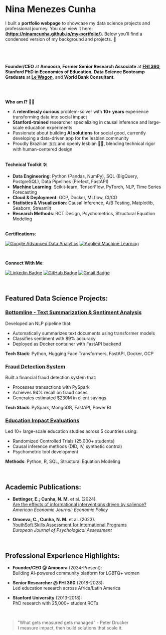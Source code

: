 # **Nina Menezes Cunha**

I built a **portfolio webpage** to showcase my data science projects and professional journey. You can view it here: **(https://ninamcunha.github.io/my-portfolio/)**. Below you'll find a condensed version of my background and projects. 🌟

#


<br>

**Founder/CEO** at **Amooora**, **Former Senior Research Associate** at **[FHI 360](https://www.fhi360.org/)**, **Stanford PhD in Economics of Education**, **Data Science Bootcamp Graduate** at **[Le Wagon](https://www.lewagon.com/data-science-course)**, and **World Bank Consultant**.

<br>
<br>

<strong>Who am I?</strong> 👩‍💻

* A **relentlessly curious** problem-solver with **10+ years** experience transforming data into social impact
* **Stanford-trained** researcher specializing in causal inference and large-scale education experiments
* Passionate about building **AI solutions** for social good, currently developing a data-driven app for the lesbian community
* Proudly Brazilian 🇧🇷 and openly lesbian 🏳️‍🌈, blending technical rigor with human-centered design

<br>
<strong>Technical Toolkit</strong> 🛠️

* **Data Engineering**: Python (Pandas, NumPy), SQL (BigQuery, PostgreSQL), Data Pipelines (Prefect, FastAPI)
* **Machine Learning**: Scikit-learn, TensorFlow, PyTorch, NLP, Time Series Forecasting
* **Cloud & Deployment**: GCP, Docker, MLflow, CI/CD
* **Statistics & Visualization**: Causal Inference, A/B Testing, Matplotlib, Seaborn, Streamlit
* **Research Methods**: RCT Design, Psychometrics, Structural Equation Modeling

<br>
<strong>Certifications</strong>:

[![Google Advanced Data Analytics](https://img.shields.io/badge/Google-Advanced_Data_Analytics-4285F4?style=flat-square&logo=google)](https://www.coursera.org/account/accomplishments/professional-cert/98C47QXOLHBA)
[![Applied Machine Learning](https://img.shields.io/badge/UMich-Applied_ML-00274C?style=flat-square&logo=university-of-michigan)](https://www.coursera.org/account/accomplishments/certificate/D8NC5S5AK5ZQ)

<br>

<strong>Connect With Me</strong>:

[![Linkedin Badge](https://img.shields.io/badge/-LinkedIn-0077B5?style=for-the-badge&logo=Linkedin&logoColor=white)](https://www.linkedin.com/in/nina-menezes-cunha/)
[![GitHub Badge](https://img.shields.io/badge/-GitHub-181717?style=for-the-badge&logo=GitHub&logoColor=white)](https://github.com/ninamcunha)
[![Gmail Badge](https://img.shields.io/badge/-Gmail-D14836?style=for-the-badge&logo=Gmail&logoColor=white)](mailto:ninamcunha@gmail.com)

<br>

## Featured Data Science Projects:

### [Bottomline - Text Summarization & Sentiment Analysis](https://github.com/ds-gustavo-cunha/Bottomline-Project)
Developed an NLP pipeline that:
- Automatically summarizes text documents using transformer models
- Classifies sentiment with 89% accuracy
- Deployed as Docker container with FastAPI backend

**Tech Stack**: Python, Hugging Face Transformers, FastAPI, Docker, GCP

### [Fraud Detection System](https://github.com/ds-gustavo-cunha/Fraud-Detection)
Built a financial fraud detection system that:
- Processes transactions with PySpark
- Achieves 94% recall on fraud cases
- Generates estimated $230M in client savings

**Tech Stack**: PySpark, MongoDB, FastAPI, Power BI

### [Education Impact Evaluations](https://github.com/ninamcunha/education-impact)
Led 10+ large-scale education studies across 5 countries using:
- Randomized Controlled Trials (25,000+ students)
- Causal inference methods (DID, IV, synthetic control)
- Psychometric tool development

**Methods**: Python, R, SQL, Structural Equation Modeling

<br>

## Academic Publications:

- **Bettinger, E.; Cunha, N. M.** et al. (2024).  
  [Are the effects of informational interventions driven by salience?](https://papers.ssrn.com/sol3/papers.cfm?abstract_id=3644124)  
  *American Economic Journal: Economic Policy*

- **Omoeva, C., Cunha, N. M.** et al. (2023).  
  [YouthSoft Skills Assessment for International Programs](https://econtent.hogrefe.com/doi/10.1027/1015-5759/a000770)  
  *European Journal of Psychological Assessment*

<br>

## Professional Experience Highlights:

- **Founder/CEO @ Amooora** (2024-Present):  
  Building AI-powered community platform for LGBTQ+ women

- **Senior Researcher @ FHI 360** (2018-2023):  
  Led education research across Africa/Latin America

- **Stanford University** (2013-2018):  
  PhD research with 25,000+ student RCTs

<br>

> "What gets measured gets managed" - Peter Drucker  
> I measure impact, then build solutions that scale it.
